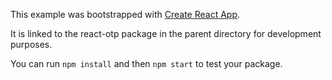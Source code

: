This example was bootstrapped with [Create React App](https://github.com/facebook/create-react-app).

It is linked to the react-otp package in the parent directory for development purposes.

You can run `npm install` and then `npm start` to test your package.
